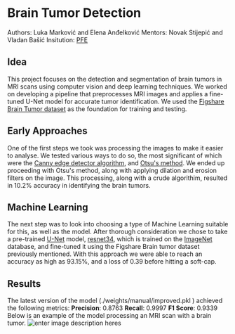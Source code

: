 # Brain Tumor Detection

Authors: Luka Marković and Elena Anđelković
Mentors: Novak Stijepić and Vladan Bašić
Insitution: [PFE](https://pfe.rs/) 
## Idea
This project focuses on the detection and segmentation of brain tumors in MRI scans using computer vision and deep learning techniques. We worked on developing a pipeline that preprocesses MRI images and applies a fine-tuned U-Net model for accurate tumor identification. We used the [Figshare Brain Tumor dataset](https://www.kaggle.com/datasets/nikhilroxtomar/brain-tumor-segmentation/data) as the foundation for training and testing.


## Early Approaches
One of the first steps we took was processing the images to make it easier to analyse. We tested various ways to do so, the most significant of which were the [Canny edge detector algorithm](https://en.wikipedia.org/wiki/Canny_edge_detector), and [Otsu's method](https://en.wikipedia.org/wiki/Otsu%27s_method). We ended up proceeding with Otsu's method, along with applying dilation and erosion filters on the image. This processing, along with a crude algorithim, resulted in 10.2% accuracy in identifying the brain tumors.

## Machine Learning
The next step was to look into choosing a type of Machine Learning suitable for this, as well as the model. After thorough consideration we chose to take a pre-trained [U-Net](https://en.wikipedia.org/wiki/U-Net) model, [resnet34](https://docs.pytorch.org/vision/main/models/generated/torchvision.models.resnet34.html), which is trained on the [ImageNet](https://www.image-net.org/) database, and fine-tuned it using the Figshare Brain tumor dataset previously mentioned. With this approach we were able to reach an accuracy as high as 93.15%, and a loss of 0.39 before hitting a soft-cap.

## Results
The latest version of the model (./weights/manual/improved.pkl ) achieved the following metrics:
**Precision**: 0.8763 
**Recall**: 0.9997 
**F1 Score**: 0.9339
Below is an example of the model processing an MRI scan with a brain tumor.
![enter image description here](https://i.postimg.cc/K8SLgfnB/output.png)s